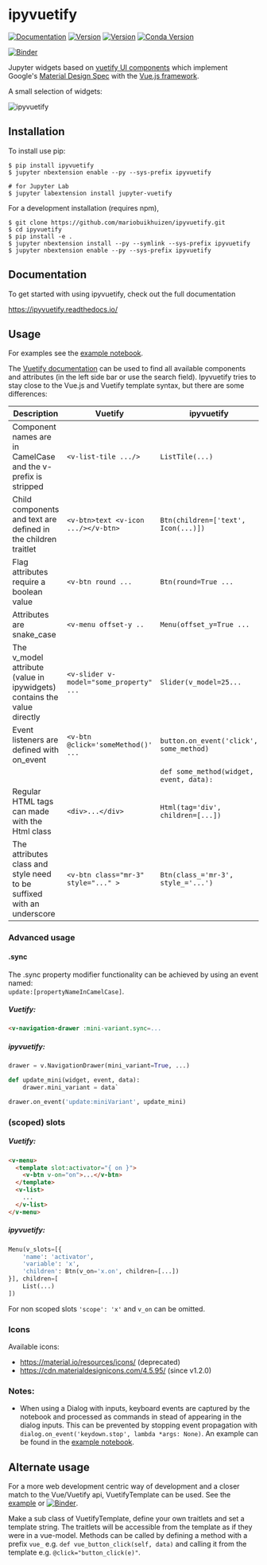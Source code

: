 ipyvuetify
===============================

[![Documentation](http://readthedocs.org/projects/ipyvuetify/badge/?version=latest)](https://ipyvuetify.readthedocs.io/en/latest/?badge=latest)
[![Version](https://img.shields.io/npm/v/jupyter-vuetify.svg)](https://www.npmjs.com/package/jupyter-vuetify)
[![Version](https://img.shields.io/pypi/v/ipyvuetify.svg)](https://pypi.python.org/project/ipyvuetify)
[![Conda Version](https://img.shields.io/conda/vn/conda-forge/ipyvuetify.svg)](https://anaconda.org/conda-forge/ipyvuetify)

[![Binder](https://mybinder.org/badge.svg)](https://mybinder.org/v2/gh/mariobuikhuizen/ipyvuetify/master?filepath=examples%2FExamples.ipynb)

Jupyter widgets based on [vuetify UI components](https://vuetifyjs.com/) which implement Google's
[Material Design Spec](https://material.io/) with the [Vue.js framework](https://vuejs.org/).

A small selection of widgets:

![ipyvuetify](https://user-images.githubusercontent.com/46192475/79730684-78954880-82f1-11ea-855b-43a2b619ca04.gif)

Installation
------------

To install use pip:

    $ pip install ipyvuetify
    $ jupyter nbextension enable --py --sys-prefix ipyvuetify
    
    # for Jupyter Lab
    $ jupyter labextension install jupyter-vuetify


For a development installation (requires npm),

    $ git clone https://github.com/mariobuikhuizen/ipyvuetify.git
    $ cd ipyvuetify
    $ pip install -e .
    $ jupyter nbextension install --py --symlink --sys-prefix ipyvuetify
    $ jupyter nbextension enable --py --sys-prefix ipyvuetify

Documentation
-------------

To get started with using ipyvuetify, check out the full documentation

https://ipyvuetify.readthedocs.io/

Usage
-----

For examples see the [example notebook](examples/Examples.ipynb).

The [Vuetify documentation](https://vuetifyjs.com/components/buttons#buttons) can be used to find all available
components and attributes (in the left side bar or use the search field). Ipyvuetify tries to stay close to the Vue.js 
and Vuetify template syntax, but there are some differences:

| Description | Vuetify | ipyvuetify |
|-------------|---------|------------|
| Component names are in CamelCase and the v- prefix is stripped | `<v-list-tile .../>` | `ListTile(...)` |
| Child components and text are defined in the children traitlet| `<v-btn>text <v-icon .../></v-btn>` | `Btn(children=['text', Icon(...)])` |
| Flag attributes require a boolean value | `<v-btn round ...` | `Btn(round=True ...` |
| Attributes are snake_case | `<v-menu offset-y ..` | `Menu(offset_y=True ...` |
| The v_model attribute (value in ipywidgets) contains the value directly | `<v-slider v-model="some_property" ...` | `Slider(v_model=25...` |
| Event listeners are defined with on_event | `<v-btn @click='someMethod()' ...` | `button.on_event('click', some_method)` |
| | | `def some_method(widget, event, data):` |
| Regular HTML tags can made with the Html class | `<div>...</div>` | `Html(tag='div', children=[...])` |
| The attributes class and style need to be suffixed with an underscore | `<v-btn class="mr-3" style="..." >` | `Btn(class_='mr-3', style_='...')` |

### Advanced usage
#### .sync
The .sync property modifier functionality can be achieved by using an event named:  
`update:[propertyNameInCamelCase]`.
##### Vuetify:
```HTML
<v-navigation-drawer :mini-variant.sync=...
```
##### ipyvuetify:
```python
drawer = v.NavigationDrawer(mini_variant=True, ...)

def update_mini(widget, event, data):
    drawer.mini_variant = data`

drawer.on_event('update:miniVariant', update_mini)
```

### (scoped) slots
##### Vuetify:
```HTML
<v-menu>
  <template slot:activator="{ on }">
    <v-btn v-on="on">...</v-btn>
  </template>
  <v-list>
    ...
  </v-list>
</v-menu>
```
##### ipyvuetify:
```python
Menu(v_slots=[{
    'name': 'activator',
    'variable': 'x',
    'children': Btn(v_on='x.on', children=[...])
}], children=[
    List(...)
])
```
For non scoped slots `'scope': 'x'` and `v_on` can be omitted.

### Icons

Available icons:
 * https://material.io/resources/icons/ (deprecated)
 * https://cdn.materialdesignicons.com/4.5.95/ (since v1.2.0)

### Notes:
 * When using a Dialog with inputs, keyboard events are captured by the notebook and processed as
 commands in stead of appearing in the dialog inputs. This can be prevented by stopping event
 propagation with `dialog.on_event('keydown.stop', lambda *args: None)`. An example can be found in
 the [example notebook](examples/Examples.ipynb).

Alternate usage
---------------

For a more web development centric way of development and a closer match to the Vue/Vuetify api, VuetifyTemplate can be used. See the [example](examples/Examples%20template.ipynb) or [![Binder](https://mybinder.org/badge.svg)](https://mybinder.org/v2/gh/mariobuikhuizen/ipyvuetify/master?filepath=examples%2FExamples%20template.ipynb).

Make a sub class of VuetifyTemplate, define your own traitlets and set a template string. The traitlets will be accessible from the template as if they were in a vue-model. Methods can be called by defining a method with a prefix `vue_` e.g. `def vue_button_click(self, data)` and calling it from the template e.g. `@click="button_click(e)"`.
